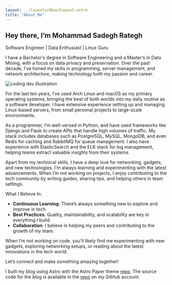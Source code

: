 ```yaml
---
layout: ../layouts/AboutLayout.astro
title: "About Me"
---
```

## **Hey there, I’m Mohammad Sadegh Rategh**

Software Engineer | Data Enthusiast | Linux Guru


I have a Bachelor’s degree in Software Engineering and a Master’s in Data Mining, with a focus on data privacy and preservation. Over the past decade, I’ve honed my skills in programming, server management, and network architecture, making technology both my passion and career.

<div>
  <img src="/assets/images/dev.svg" class="sm:w-1/2 mx-auto" alt="coding dev illustration">
</div>

For the last ten years, I’ve used Arch Linux and macOS as my primary operating systems, bringing the best of both worlds into my daily routine as a software developer. I have extensive experience setting up and managing Linux-based servers, from small personal projects to large-scale environments.

As a programmer, I’m well-versed in Python, and have used frameworks like Django and Flask to create APIs that handle high volumes of traffic. My stack includes databases such as PostgreSQL, MySQL, MongoDB, and even Redis for caching and RabbitMQ for queue management. I also have experience with ElasticSearch and the ELK stack for log management, helping teams extract valuable insights from their systems.

Apart from my technical skills, I have a deep love for networking, gadgets, and new technologies. I’m always learning and experimenting with the latest advancements. When I’m not working on projects, I enjoy contributing to the tech community by writing guides, sharing tips, and helping others in team settings.

What I Believe In:

- **Continuous Learning**: There’s always something new to explore and improve in tech.
- **Best Practices**: Quality, maintainability, and scalability are key in everything I build.
- **Collaboration**: I believe in helping my peers and contributing to the growth of my team. 

When I’m not working on code, you’ll likely find me experimenting with new gadgets, exploring networking setups, or reading about the latest innovations in the tech world.


Let’s connect and make something amazing together!

I built my blog using Astro with the Astro Paper theme [repo](https://github.com/satnaing/astro-paper). 
The source code for the blog is available in the [repo](https://github.com/Rategh/Blog) on my GitHub account.